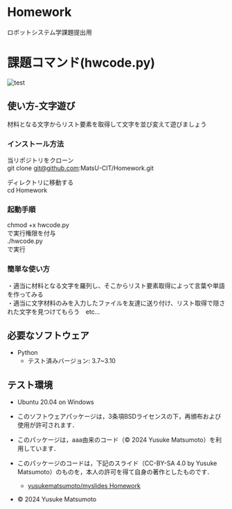 # Homework
ロボットシステム学課題提出用

# 課題コマンド(hwcode.py)
![test](https://github.com/MatsU-CIT/Homework/actions/workflows/test.yml/badge.svg)


## 使い方-文字遊び
材料となる文字からリスト要素を取得して文字を並び変えて遊びましょう

### インストール方法
当リポジトリをクローン  
git clone git@github.com:MatsU-CIT/Homework.git

ディレクトリに移動する  
cd Homework
### 起動手順
chmod +x hwcode.py  
で実行権限を付与  
./hwcode.py  
で実行
### 簡単な使い方
・適当に材料となる文字を羅列し、そこからリスト要素取得によって言葉や単語を作ってみる  
・適当に文字材料のみを入力したファイルを友達に送り付け、リスト取得で隠された文字を見つけてもらう　etc...


## 必要なソフトウェア
- Python
  - テスト済みバージョン: 3.7~3.10

## テスト環境
- Ubuntu 20.04 on Windows

- このソフトウェアパッケージは，3条項BSDライセンスの下，再頒布および使用が許可されます．

- このパッケージは，aaa由来のコード（© 2024 Yusuke Matsumoto）を利用しています．
- このパッケージのコードは，下記のスライド（CC-BY-SA 4.0 by Yusuke Matsumoto）のものを，本人の許可を得て自身の著作としたものです．
    - [yusukematsumoto/myslides Homework](https://github.com/MatsU-CIT/Homework)
- © 2024 Yusuke Matsumoto
